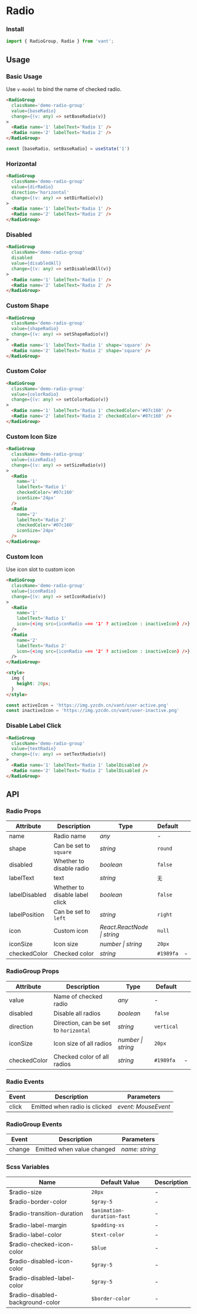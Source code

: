 # Radio

### Install

```js
import { RadioGroup, Radio } from 'vant';
```

## Usage

### Basic Usage

Use `v-model` to bind the name of checked radio.

```html
<RadioGroup
  className='demo-radio-group'
  value={baseRadio}
  change={(v: any) => setBaseRadio(v)}
>
  <Radio name='1' labelText='Radio 1' />
  <Radio name='2' labelText='Radio 2' />
</RadioGroup>
```

```js
const [baseRadio, setBaseRadio] = useState('1')
```

### Horizontal

```html
<RadioGroup
  className='demo-radio-group'
  value={dirRadio}
  direction='horizontal'
  change={(v: any) => setDirRadio(v)}
>
  <Radio name='1' labelText='Radio 1' />
  <Radio name='2' labelText='Radio 2' />
</RadioGroup>
```

### Disabled

```html
<RadioGroup
  className='demo-radio-group'
  disabled
  value={disabledAll}
  change={(v: any) => setDisabledAll(v)}
>
  <Radio name='1' labelText='Radio 1' />
  <Radio name='2' labelText='Radio 2' />
</RadioGroup>
```

### Custom Shape

```html
<RadioGroup
  className='demo-radio-group'
  value={shapeRadio}
  change={(v: any) => setShapeRadio(v)}
>
  <Radio name='1' labelText='Radio 1' shape='square' />
  <Radio name='2' labelText='Radio 2' shape='square' />
</RadioGroup>
```

### Custom Color

```html
<RadioGroup
  className='demo-radio-group'
  value={colorRadio}
  change={(v: any) => setColorRadio(v)}
>
  <Radio name='1' labelText='Radio 1' checkedColor='#07c160' />
  <Radio name='2' labelText='Radio 2' checkedColor='#07c160' />
</RadioGroup>
```

### Custom Icon Size

```html
<RadioGroup
  className='demo-radio-group'
  value={sizeRadio}
  change={(v: any) => setSizeRadio(v)}
>
  <Radio
    name='1'
    labelText='Radio 1'
    checkedColor='#07c160'
    iconSize='24px'
  />
  <Radio
    name='2'
    labelText='Radio 2'
    checkedColor='#07c160'
    iconSize='24px'
  />
</RadioGroup>
```

### Custom Icon

Use icon slot to custom icon

```html
<RadioGroup
  className='demo-radio-group'
  value={iconRadio}
  change={(v: any) => setIconRadio(v)}
>
  <Radio
    name='1'
    labelText='Radio 1'
    icon={<img src={iconRadio === '1' ? activeIcon : inactiveIcon} />}
  />
  <Radio
    name='2'
    labelText='Radio 2'
    icon={<img src={iconRadio === '2' ? activeIcon : inactiveIcon} />}
  />
</RadioGroup>

<style>
  img {
    height: 20px;
  }
</style>
```

```js
const activeIcon = 'https://img.yzcdn.cn/vant/user-active.png'
const inactiveIcon = 'https://img.yzcdn.cn/vant/user-inactive.png'
```

### Disable Label Click

```html
<RadioGroup
  className='demo-radio-group'
  value={textRadio}
  change={(v: any) => setTextRadio(v)}
>
  <Radio name='1' labelText='Radio 1' labelDisabled />
  <Radio name='2' labelText='Radio 2' labelDisabled />
</RadioGroup>
```

## API

### Radio Props

| Attribute     | Description                    | Type                        | Default   |   |
| ------------- | ------------------------------ | --------------------------- | --------- | - |
| name          | Radio name                     | _any_                       | -         |   |
| shape         | Can be set to `square`         | _string_                    | `round`   |   |
| disabled      | Whether to disable radio       | _boolean_                   | `false`   |   |
| labelText     | text                           | _string_                    | `无`      |   |
| labelDisabled | Whether to disable label click | _boolean_                   | `false`   |   |
| labelPosition | Can be set to `left`           | _string_                    | `right`   |   |
| icon          | Custom icon                    | _React.ReactNode \| string_ | `null`    |   |
| iconSize      | Icon size                      | _number \| string_          | `20px`    |   |
| checkedColor  | Checked color                  | _string_                    | `#1989fa` | - |

### RadioGroup Props

| Attribute     | Description                           | Type               | Default    |   |
| ------------- | ------------------------------------- | ------------------ | ---------- | - |
| value         | Name of checked radio                 | _any_              | -          |   |
| disabled      | Disable all radios                    | _boolean_          | `false`    |   |
| direction     | Direction, can be set to `horizontal` | _string_           | `vertical` |   |
| iconSize     | Icon size of all radios               | _number \| string_ | `20px`     |   |
| checkedColor | Checked color of all radios           | _string_           | `#1989fa`  | - |

### Radio Events

| Event | Description                   | Parameters          |
| ----- | ----------------------------- | ------------------- |
| click | Emitted when radio is clicked | _event: MouseEvent_ |

### RadioGroup Events

| Event  | Description                | Parameters     |
| ------ | -------------------------- | -------------- |
| change | Emitted when value changed | _name: string_ |

### Scss Variables

| Name                             | Default Value              | Description |
| -------------------------------- | -------------------------- | ----------- |
| $radio-size                      | `20px`                     | -           |
| $radio-border-color              | `$gray-5`                  | -           |
| $radio-transition-duration       | `$animation-duration-fast` | -           |
| $radio-label-margin              | `$padding-xs`              | -           |
| $radio-label-color               | `$text-color`              | -           |
| $radio-checked-icon-color        | `$blue`                    | -           |
| $radio-disabled-icon-color       | `$gray-5`                  | -           |
| $radio-disabled-label-color      | `$gray-5`                  | -           |
| $radio-disabled-background-color | `$border-color`            | -           |
